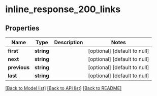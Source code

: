 # inline_response_200_links

## Properties
Name | Type | Description | Notes
------------ | ------------- | ------------- | -------------
**first** | **string** |  | [optional] [default to null]
**next** | **string** |  | [optional] [default to null]
**previous** | **string** |  | [optional] [default to null]
**last** | **string** |  | [optional] [default to null]

[[Back to Model list]](../README.md#documentation-for-models) [[Back to API list]](../README.md#documentation-for-api-endpoints) [[Back to README]](../README.md)


